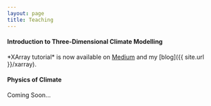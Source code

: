 ```yaml
---
layout: page
title: Teaching
---
```


<h4>Introduction to Three-Dimensional Climate Modelling</h4>
*XArray tutorial* is now available on <a href="https://medium.com/@edenau/handling-netcdf-files-using-xarray-for-absolute-beginners-111a8ab4463f" target="_blank">Medium</a> and my [blog]({{ site.url }}/xarray).

<h4>Physics of Climate</h4>
Coming Soon...
